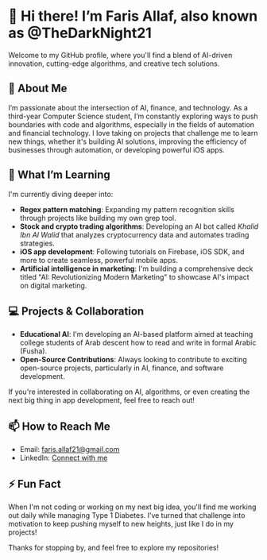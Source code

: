 # 👋 Hi there! I’m Faris Allaf, also known as @TheDarkNight21

Welcome to my GitHub profile, where you'll find a blend of AI-driven innovation, cutting-edge algorithms, and creative tech solutions.

## 👀 About Me
I’m passionate about the intersection of AI, finance, and technology. As a third-year Computer Science student, I’m constantly exploring ways to push boundaries with code and algorithms, especially in the fields of automation and financial technology. I love taking on projects that challenge me to learn new things, whether it's building AI solutions, improving the efficiency of businesses through automation, or developing powerful iOS apps.

## 🌱 What I’m Learning
I'm currently diving deeper into:
- **Regex pattern matching**: Expanding my pattern recognition skills through projects like building my own grep tool.
- **Stock and crypto trading algorithms**: Developing an AI bot called *Khalid Ibn Al Walid* that analyzes cryptocurrency data and automates trading strategies.
- **iOS app development**: Following tutorials on Firebase, iOS SDK, and more to create seamless, powerful mobile apps.
- **Artificial intelligence in marketing**: I'm building a comprehensive deck titled "AI: Revolutionizing Modern Marketing" to showcase AI's impact on digital marketing.

## 💻 Projects & Collaboration
- **Educational AI**: I'm developing an AI-based platform aimed at teaching college students of Arab descent how to read and write in formal Arabic (Fusha).
- **Open-Source Contributions**: Always looking to contribute to exciting open-source projects, particularly in AI, finance, and software development.

If you're interested in collaborating on AI, algorithms, or even creating the next big thing in app development, feel free to reach out!

## 📫 How to Reach Me
- Email: faris.allaf21@gmail.com
- LinkedIn: [Connect with me](https://www.linkedin.com/in/faris-allaf)

## ⚡ Fun Fact
When I'm not coding or working on my next big idea, you'll find me working out daily while managing Type 1 Diabetes. I’ve turned that challenge into motivation to keep pushing myself to new heights, just like I do in my projects!

Thanks for stopping by, and feel free to explore my repositories!

<!---
TheDarkNight21/TheDarkNight21 is a ✨ special ✨ repository because its `README.md` (this file) appears on your GitHub profile.
You can click the Preview link to take a look at your changes.
--->
